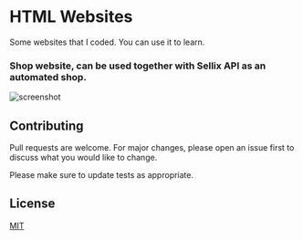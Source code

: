 # HTML Websites

Some websites that I coded. You can use it to learn.

### Shop website, can be used together with Sellix API as an automated shop.
![screenshot](https://i.imgur.com/21soHIa.png)

## Contributing
Pull requests are welcome. For major changes, please open an issue first to discuss what you would like to change.

Please make sure to update tests as appropriate.

## License
[MIT](https://choosealicense.com/licenses/mit/)

